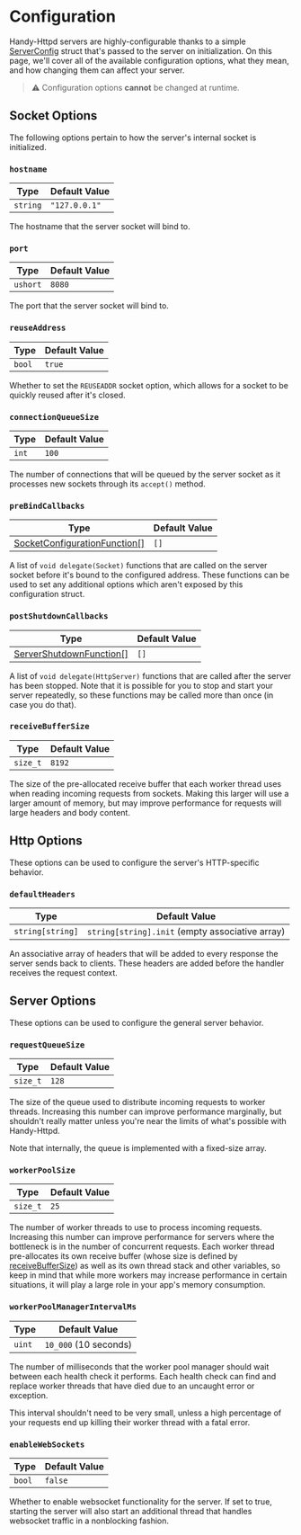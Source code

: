 # Configuration

Handy-Httpd servers are highly-configurable thanks to a simple [ServerConfig](ddoc-handy_httpd.components.config.ServerConfig) struct that's passed to the server on initialization. On this page, we'll cover all of the available configuration options, what they mean, and how changing them can affect your server.

> ⚠️ Configuration options **cannot** be changed at runtime.

## Socket Options

The following options pertain to how the server's internal socket is initialized.

### `hostname`
| Type | Default Value |
|---   |---            |
| `string` | `"127.0.0.1"` |
The hostname that the server socket will bind to.

### `port`
| Type | Default Value |
|---   |---            |
| `ushort` | `8080` |
The port that the server socket will bind to.

### `reuseAddress`
| Type | Default Value |
|---   |---            |
| `bool` | `true` |
Whether to set the `REUSEADDR` socket option, which allows for a socket to be quickly reused after it's closed.

### `connectionQueueSize`
| Type | Default Value |
|---   |---            |
| `int` | `100` |
The number of connections that will be queued by the server socket as it processes new sockets through its `accept()` method.

### `preBindCallbacks`
| Type | Default Value |
|---   |---            |
| [SocketConfigurationFunction[]](ddoc-handy_httpd.components.config.ServerConfig.SocketConfigureFunction) | `[]` |
A list of `void delegate(Socket)` functions that are called on the server socket before it's bound to the configured address. These functions can be used to set any additional options which aren't exposed by this configuration struct.

### `postShutdownCallbacks`
| Type | Default Value |
|---   |---            |
| [ServerShutdownFunction[]](ddoc-handy_httpd.components.config.ServerConfig.ServerShutdownFunction) | `[]` |
A list of `void delegate(HttpServer)` functions that are called after the server has been stopped. Note that it is possible for you to stop and start your server repeatedly, so these functions may be called more than once (in case you do that).

### `receiveBufferSize`
| Type | Default Value |
|---   |---            |
| `size_t` | `8192` |
The size of the pre-allocated receive buffer that each worker thread uses when reading incoming requests from sockets. Making this larger will use a larger amount of memory, but may improve performance for requests will large headers and body content.

## Http Options

 These options can be used to configure the server's HTTP-specific behavior.

 ### `defaultHeaders`
| Type | Default Value |
|---   |---            |
| `string[string]` | `string[string].init` (empty associative array) |
An associative array of headers that will be added to every response the server sends back to clients. These headers are added before the handler receives the request context.

## Server Options

These options can be used to configure the general server behavior.

### `requestQueueSize`
| Type | Default Value |
|---   |---            |
| `size_t` | `128` |
The size of the queue used to distribute incoming requests to worker threads. Increasing this number can improve performance marginally, but shouldn't really matter unless you're near the limits of what's possible with Handy-Httpd.

Note that internally, the queue is implemented with a fixed-size array.

### `workerPoolSize`
| Type | Default Value |
|---   |---            |
| `size_t` | `25` |
The number of worker threads to use to process incoming requests. Increasing this number can improve performance for servers where the bottleneck is in the number of concurrent requests. Each worker thread pre-allocates its own receive buffer (whose size is defined by [receiveBufferSize](#receivebuffersize)) as well as its own thread stack and other variables, so keep in mind that while more workers may increase performance in certain situations, it will play a large role in your app's memory consumption.

### `workerPoolManagerIntervalMs`
| Type | Default Value |
|---   |---            |
| `uint` | `10_000` (10 seconds) |
The number of milliseconds that the worker pool manager should wait between each health check it performs. Each health check can find and replace worker threads that have died due to an uncaught error or exception.

This interval shouldn't need to be very small, unless a high percentage of your requests end up killing their worker thread with a fatal error.

### `enableWebSockets`
| Type | Default Value |
|---   |---            |
| `bool` | `false` |
Whether to enable websocket functionality for the server. If set to true, starting the server will also start an additional thread that handles websocket traffic in a nonblocking fashion.
